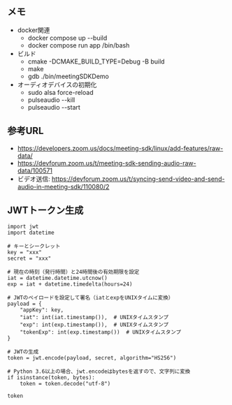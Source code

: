 ## メモ

- docker関連 
  - docker compose up --build 
  - docker compose run app /bin/bash 
- ビルド 
  - cmake -DCMAKE_BUILD_TYPE=Debug -B build 
  - make
  - gdb ./bin/meetingSDKDemo
- オーディオデバイスの初期化 
  - sudo alsa force-reload 
  - pulseaudio --kill 
  - pulseaudio --start

## 参考URL

- https://developers.zoom.us/docs/meeting-sdk/linux/add-features/raw-data/
- https://devforum.zoom.us/t/meeting-sdk-sending-audio-raw-data/100571
- ビデオ送信: https://devforum.zoom.us/t/syncing-send-video-and-send-audio-in-meeting-sdk/110080/2

## JWTトークン生成

```
import jwt
import datetime

# キーとシークレット
key = "xxx"
secret = "xxx"

# 現在の時刻（発行時間）と24時間後の有効期限を設定
iat = datetime.datetime.utcnow()
exp = iat + datetime.timedelta(hours=24)

# JWTのペイロードを設定して署名（iatとexpをUNIXタイムに変換）
payload = {
    "appKey": key,
    "iat": int(iat.timestamp()),  # UNIXタイムスタンプ
    "exp": int(exp.timestamp()),  # UNIXタイムスタンプ
    "tokenExp": int(exp.timestamp())  # UNIXタイムスタンプ
}

# JWTの生成
token = jwt.encode(payload, secret, algorithm="HS256")

# Python 3.6以上の場合、jwt.encodeはbytesを返すので、文字列に変換
if isinstance(token, bytes):
    token = token.decode("utf-8")

token
```